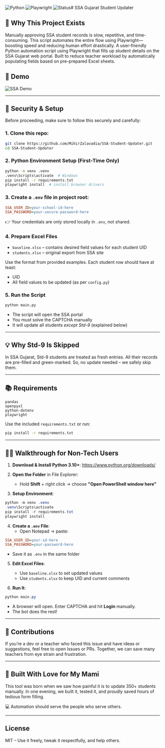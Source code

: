 ![Python](https://img.shields.io/badge/Python-3.10+-blue.svg)
![Playwright](https://img.shields.io/badge/Playwright-Automation-brightgreen)
![Status](https://img.shields.io/badge/Status-Production-ready-green)# SSA Gujarat Student Updater

## 🤯 Why This Project Exists
Manually approving SSA student records is slow, repetitive, and time-consuming. This script automates the entire flow using Playwright—boosting speed and reducing human effort drastically.
A user-friendly Python automation script using Playwright that fills up student details on the SSA Gujarat web portal. Built to reduce teacher workload by automatically populating fields based on pre-prepared Excel sheets.

## 🎥 Demo
![SSA Demo](SSMGujarat.gif)

---

## 🔐 Security & Setup

Before proceeding, make sure to follow this securely and carefully:

### 1. Clone this repo:
```bash
git clone https://github.com/MihirZalavadia/SSA-Student-Updater.git
cd SSA-Student-Updater
```

### 2. Python Environment Setup (First-Time Only)
```bash
python -m venv .venv
.venv\Scripts\activate  # Windows
pip install -r requirements.txt
playwright install  # install browser drivers
```

### 3. Create a `.env` file in project root:
```ini
SSA_USER_ID=your-school-id-here
SSA_PASSWORD=your-secure-password-here
```
👉 Your credentials are only stored locally in `.env`, not shared.

### 4. Prepare Excel Files
- `baseline.xlsx` – contains desired field values for each student UID
- `students.xlsx` – original export from SSA site

Use the format from provided examples. Each student row should have at least:
- UID
- All field values to be updated (as per `config.py`)

### 5. Run the Script
```bash
python main.py
```

- The script will open the SSA portal
- You must solve the CAPTCHA manually
- It will update all students *except Std-9* (explained below)

---

## 💡 Why Std-9 Is Skipped
In SSA Gujarat, Std-9 students are treated as fresh entries. All their records are pre-filled and green-marked.
So, no update needed – we safely skip them.

---

## 📚 Requirements
```
pandas
openpyxl
python-dotenv
playwright
```
Use the included `requirements.txt` or run:
```bash
pip install -r requirements.txt
```

---

## 🧑‍🏫 Walkthrough for Non-Tech Users

1. **Download & Install Python 3.10+**: https://www.python.org/downloads/

2. **Open the Folder** in File Explorer:
   - Hold **Shift** + right click → choose **"Open PowerShell window here"**

3. **Setup Environment**:
```powershell
python -m venv .venv
.venv\Scripts\activate
pip install -r requirements.txt
playwright install
```

4. **Create a `.env` File**:
   - Open Notepad → paste:
```ini
SSA_USER_ID=your-id-here
SSA_PASSWORD=your-password-here
```
   - Save it as `.env` in the same folder

5. **Edit Excel Files**:
   - Use `baseline.xlsx` to set updated values
   - Use `students.xlsx` to keep UID and current comments

6. **Run It**:
```powershell
python main.py
```
   - A browser will open. Enter CAPTCHA and hit **Login** manually.
   - The bot does the rest!

---

## 📣 Contributions

If you’re a dev or a teacher who faced this issue and have ideas or suggestions, feel free to open Issues or PRs. Together, we can save many teachers from eye strain and frustration.

---

## 👏 Built With Love for My Mami
This tool was born when we saw how painful it is to update 350+ students manually. In one evening, we built it, tested it, and proudly saved hours of tedious form filling.

💻 Automation should serve the people who serve others.

---

## License
MIT – Use it freely, tweak it respectfully, and help others.

<!-- Tags: Gujarat SSA Automation, Playwright Python, School Admin Script, Student Record Bulk Approval -->

